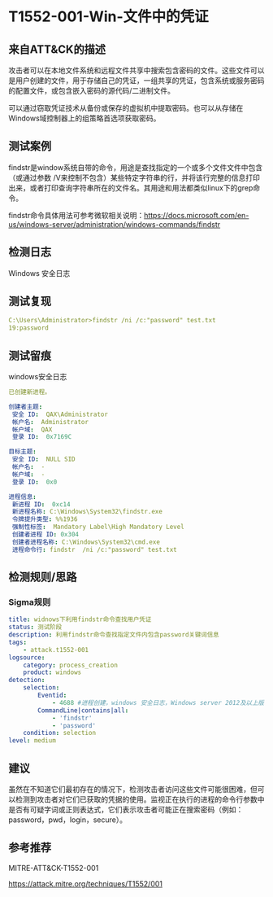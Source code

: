 # T1552-001-Win-文件中的凭证

## 来自ATT&CK的描述

攻击者可以在本地文件系统和远程文件共享中搜索包含密码的文件。这些文件可以是用户创建的文件，用于存储自己的凭证，一组共享的凭证，包含系统或服务密码的配置文件，或包含嵌入密码的源代码/二进制文件。

可以通过窃取凭证技术从备份或保存的虚拟机中提取密码。也可以从存储在Windows域控制器上的组策略首选项获取密码。

## 测试案例

findstr是window系统自带的命令，用途是查找指定的一个或多个文件文件中包含（或通过参数 /V来控制不包含）某些特定字符串的行，并将该行完整的信息打印出来，或者打印查询字符串所在的文件名。其用途和用法都类似linux下的grep命令。

findstr命令具体用法可参考微软相关说明：<https://docs.microsoft.com/en-us/windows-server/administration/windows-commands/findstr>

## 检测日志

Windows 安全日志

## 测试复现

```yml
C:\Users\Administrator>findstr /ni /c:"password" test.txt
19:password
```

## 测试留痕

windows安全日志

```yml
已创建新进程。

创建者主题:
 安全 ID:  QAX\Administrator
 帐户名:  Administrator
 帐户域:  QAX
 登录 ID:  0x7169C

目标主题:
 安全 ID:  NULL SID
 帐户名:  -
 帐户域:  -
 登录 ID:  0x0

进程信息:
 新进程 ID:  0xc14
 新进程名称: C:\Windows\System32\findstr.exe
 令牌提升类型: %%1936
 强制性标签:  Mandatory Label\High Mandatory Level
 创建者进程 ID: 0x304
 创建者进程名称: C:\Windows\System32\cmd.exe
 进程命令行: findstr  /ni /c:"password" test.txt
```

## 检测规则/思路

### Sigma规则

```yml
title: widnows下利用findstr命令查找用户凭证
status: 测试阶段
description: 利用findstr命令查找指定文件内包含password关键词信息
tags:
    - attack.t1552-001
logsource:
    category: process_creation
    product: windows
detection:
    selection:
        Eventid:
            - 4688 #进程创建，windows 安全日志，Windows server 2012及以上版本配置相关审核策略，可记录系统命令行参数
        CommandLine|contains|all: 
            - 'findstr'
            - 'password'
    condition: selection
level: medium
```

## 建议

虽然在不知道它们最初存在的情况下，检测攻击者访问这些文件可能很困难，但可以检测到攻击者对它们已获取的凭据的使用。监视正在执行的进程的命令行参数中是否有可疑字词或正则表达式，它们表示攻击者可能正在搜索密码（例如：password，pwd，login，secure）。

## 参考推荐

MITRE-ATT&CK-T1552-001

<https://attack.mitre.org/techniques/T1552/001>
